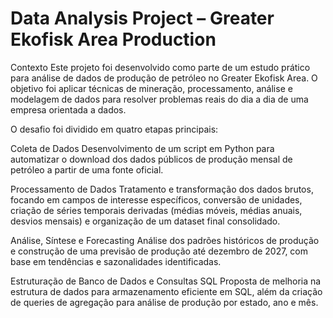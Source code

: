 # Data Analysis Project – Greater Ekofisk Area Production
Contexto
Este projeto foi desenvolvido como parte de um estudo prático para análise de dados de produção de petróleo no Greater Ekofisk Area. O objetivo foi aplicar técnicas de mineração, processamento, análise e modelagem de dados para resolver problemas reais do dia a dia de uma empresa orientada a dados.

O desafio foi dividido em quatro etapas principais:

Coleta de Dados
Desenvolvimento de um script em Python para automatizar o download dos dados públicos de produção mensal de petróleo a partir de uma fonte oficial.

Processamento de Dados
Tratamento e transformação dos dados brutos, focando em campos de interesse específicos, conversão de unidades, criação de séries temporais derivadas (médias móveis, médias anuais, desvios mensais) e organização de um dataset final consolidado.

Análise, Síntese e Forecasting
Análise dos padrões históricos de produção e construção de uma previsão de produção até dezembro de 2027, com base em tendências e sazonalidades identificadas.

Estruturação de Banco de Dados e Consultas SQL
Proposta de melhoria na estrutura de dados para armazenamento eficiente em SQL, além da criação de queries de agregação para análise de produção por estado, ano e mês.

